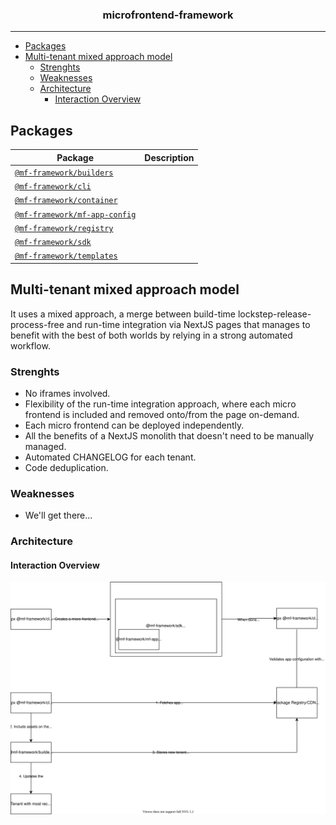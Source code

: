 <p align="center">
  <h3 align="center">microfrontend-framework</h3>
</p>

---

- [Packages](#packages)
- [Multi-tenant mixed approach model](#multi-tenant-mixed-approach-model)
  - [Strenghts](#strenghts)
  - [Weaknesses](#weaknesses)
  - [Architecture](#architecture)
    - [Interaction Overview](#interaction-overview)

## Packages

| Package                                                    | Description |
| ---------------------------------------------------------- | ----------- |
| [`@mf-framework/builders`](../packages/builders)           |             |
| [`@mf-framework/cli`](../packages/cli)                     |             |
| [`@mf-framework/container`](../packages/container)         |             |
| [`@mf-framework/mf-app-config`](../packages/mf-app-config) |             |
| [`@mf-framework/registry`](../packages/registry)           |             |
| [`@mf-framework/sdk`](../packages/sdk)                     |             |
| [`@mf-framework/templates`](../packages/templates)         |             |

## Multi-tenant mixed approach model

It uses a mixed approach, a merge between build-time lockstep-release-process-free and run-time integration via NextJS pages that manages to benefit with the best of both worlds by relying in a strong automated workflow.

### Strenghts

- No iframes involved.
- Flexibility of the run-time integration approach, where each micro frontend is included and removed onto/from the page on-demand.
- Each micro frontend can be deployed independently.
- All the benefits of a NextJS monolith that doesn't need to be manually managed.
- Automated CHANGELOG for each tenant.
- Code deduplication.

### Weaknesses

- We'll get there...

### Architecture

#### Interaction Overview

![Microfrontend Framework](./assets/microfrontend-framework.svg)
